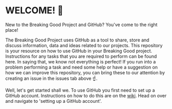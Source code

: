 # WELCOME! :wave:

New to the Breaking Good Project and GitHub? You've come to the right place!

The Breaking Good Project uses GitHub as a tool to share, store and discuss information, data and ideas related to our projects. This repository is your resource on how to use GitHub in your Breaking Good project. Instructions for any tasks that you are required to perform can be found here. In saying that, we know not everything is perfect! If you run into a problem performing a task and need some help or have a suggestion on how we can improve this repository, you can bring these to our attention by creating an issue in the issues tab above :point_up:.

Well, let's get started shall we. To use GitHub you first need to set up a GitHub account. Instructions on how to do this are on the [wiki](https://github.com/kym834/GitHub-How-To-Guide/wiki). Head on over and navigate to 'setting up a GitHub account'.
